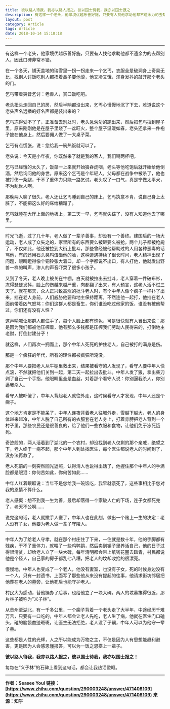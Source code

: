 ```yaml
---
title: 彼以路人待我，我亦以路人报之，彼以国士待我，我亦以国士报之
description: 有这样一个老头，他家境优越乐善好施，只要有人找他求助他都不遗余力的去帮别人，因此口碑非常不错.....
layout: post
category: Article
tags: Article
date: 2018-10-14 15:18:18
---
```


-----

有这样一个老头，他家境优越乐善好施，只要有人找他求助他都不遗余力的去帮别人，因此口碑非常不错。

在一个冬天，铺天盖地的瑞雪里一拐一拐走来一个乞丐，衣服全是破洞身上奇臭无比，找别人讨饭吃别人都捂着鼻子要他滚，他又冷又饿，浑身发抖的敲开那个老头的门。

乞丐带着哭音乞讨：老善人，赏口饭吃吧。

老头扭头走回自己的房，然后半晌都没出来，乞丐心慢慢地沉了下去，难道说这个老头声名远播的好名声都是装出来的？

乞丐冻得受不了了，正准备去别处时，老头急匆匆的跑出来，然后把乞丐拉到屋子里，原来刚刚他是在屋子里烧了一盆旺火，整个屋子温暖如春，老头还拿来一件袍子披在他身上，然后要佣人做了一大桌子菜。

乞丐有点慌张，说：您给我一碗热饭就可以了。

老头说：今天是小年夜，你既然来了就是我的客人，我们喝两杯吧。

乞丐已经饿的太久了，饭菜一上来就开始狼吞虎咽，老头等他吃饱后就开始给他倒酒，然后询问他的身世。原来这个乞丐是个年轻人，父母都在战争中被杀了，他也被打伤一条腿，干不了重体力只能一路乞讨。老头叹了一口气，真是宁做太平犬，不为乱世人啊。

那晚两人聊了很久，老人还让乞丐睡到自己的床上，乞丐执意不肯，说自己身上太脏了，不能把这么好的床给糟蹋了。

乞丐就睡在大厅上面的地板上，第二天一早，乞丐就失踪了，没有人知道他去了哪里。

-----

时光飞逝，过了几十年，老人做了一辈子善事，却没有一个善终。建国后的一场大运动，老人成了众矢之的，家里所有的东西要么被砸要么被抢，两个儿子都被枪毙了，不仅如此，他还被拉到大街上批斗，那些曾经被他帮助过的人用各种恶毒的话骂他，有的还用石头臭鸡蛋砸他的脸，这种遭遇持续了很长时间，老人精神出现了问题，眼睛瞪得像个铜铃张大着口，却一个字都说不出口，有人打他，他就发出野兽一样的叫声，渗人的声音吓哭了很多小孩子。

又到了冬天，老人晚上被关在牛棚，白天就被拉出去批斗，老人穿着一件破布衫，冻得瑟瑟发抖，脸上的伤越来越严重，肉都翻了出来，有人预言，这老人活不过三天了。就在那天，众人正兴致高涨的批斗老人时，有个中年人像个疯子一样扑了出来，挡在老人身前，人们威胁他要和地主保持距离，不然连他一起打，他挡在老人面前带着凶气怒骂：你们这群人都是畜生，你们谁没吃过他家的饭，谁没有被他帮过，你们还有没有人性？

这声呐喊让那群人都住手了，每个人脸上都有愧色，可是很快就有人冒出来说：那是因为我们都被他压榨着，他有那么多钱都是压榨我们劳动人民得来的，打倒地主老财，打倒封建分子！

就这样，人们再次一拥而上，那个中年人死死的护住老人，自己被打的满身是伤。

那是一个疯狂的年代，所有的理性都被疯狂所淹没。

那个中年人要把老人从牛棚里救出来，结果被看守的人发现了，看守人要中年人快点滚，不然就把他们关到一起，第二天一起拉出去批斗。中年人发了狠，拿出柴刀剁了自己一个手指，他眼睛里全是血丝，对着那个看守人说：你别逼我杀人，你别逼我杀人。

看守人被吓傻了，中年人背起老人就往外走，这时候看守人才发现，中年人还是个瘸子。

这个地方肯定是不能呆了，中年人连夜背着老人往城外走，雪越下越大，老人的身体越来越冷，中年人脱了自己所有的衣服套在老人身上，打着赤膊把老人背到一个村子里，那些农民还是很善良的，给了他们一些衣服和食物，让他们免于冻死饿死。

奇迹般的，两人活着到了湖北的一个农村，却没找到老人仅剩的那个亲戚，绝望之下，老人终于一病不起，那个中年人到处找医生，每个医生都说老人的时间到了，没办法再救了。

老人死前的一刻突然回光返照，认得清人也说得出话了，他握住那个中年人的手满脸都是眼泪：你何苦如此，你何苦如此……

中年人红着眼眶说：当年不是您给我一碗饭吃，我早就饿死了，这些事相比于您对我的恩情不算什么。

老人感慨：想不到我一生为善，最后却落得一个家破人亡的下场，连子女都死完了，老天不公啊……

说完这句话，老人就撒手人寰了，中年人也在此刻，做出一个赌上一生的决定：老人没有子女，他要为老人做一辈子守陵人。

-----

中年人为了给老人守孝，就在那个村庄住了下来，一住就是数十年，他的手脚都有残疾，干不了重体力，就喂了一些鸡鸭鹅，然后卖到镇子里养活自己，他的日子过得很清贫，却给老人立了一块大碑，每年清明都会带上纸钱花圈去踏青，村民都说他是个怪人，自己家的房子都乱七八糟，把老人的坟却收拾的很漂亮。

慢慢地，中年人也变成了一个老人，他没有妻室，也没有子女，死的时候身边没有一个人，只有一封遗书，上面写了那些他从来没有提起的往事，他请求街坊邻居把他葬在老人的墓旁，让他死后也能守护老人。

村民大为感动，替他操办了后事，也给他立了一块大碑。两人的坟墓挨得很近，那片林子被称为“义子林”。

从贵州至湖北，有一千多公里，一个瘸子背着一个老头走了大半年，中途经历千难万苦，只要有一口吃的，中年人都会让老人先吃，老人生了病，他就在医生门口磕头，磕的脑袋血迹斑斑，让医生无法拒绝，老人没了子嗣，中年人可以为他守一辈子墓。

这些都是人性的光辉，人之所以能成为万物之主，不仅是因为人有思想能趋利避害，更是因为人会感恩懂报答，可以为一饭之恩搭上一辈子。

**彼以路人待我，我亦以路人报之，彼以国士待我，我亦以国士报之！**

每每在“义子林”的石碑上看到这句话，都会让我热泪盈眶。

-----

**作者：Seasee Youl**
**链接：[https://www.zhihu.com/question/290003248/answer/471408109](https://www.zhihu.com/question/290003248/answer/471408109)**
**来源：知乎**